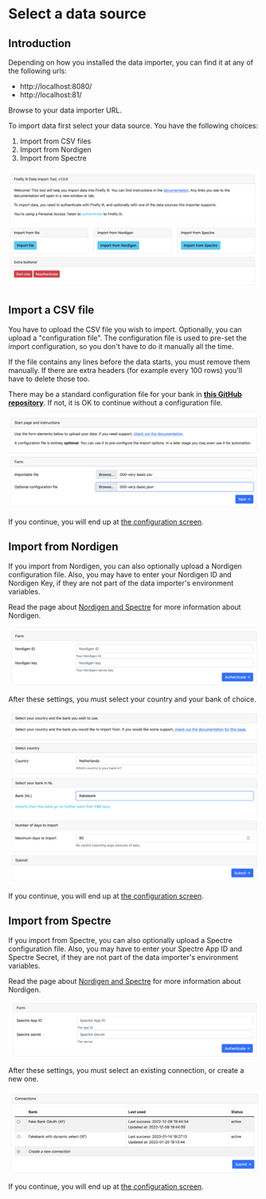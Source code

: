 # Select a data source

## Introduction

Depending on how you installed the data importer, you can find it at any of the following urls:

- http://localhost:8080/
- http://localhost:81/

Browse to your data importer URL.

To import data first select your data source. You have the following choices:

1. Import from CSV files
2. Import from Nordigen
3. Import from Spectre

![Select import routine](images/selection.png "Select import routine")

## Import a CSV file

You have to upload the CSV file you wish to import. Optionally, you can upload a "configuration file". The configuration file is used to pre-set the import configuration, so you don't have to do it manually all the time.

If the file contains any lines before the data starts, you must remove them manually. If there are extra headers (for example every 100 rows) you'll have to delete those too.

There may be a standard configuration file for your bank in **[this GitHub repository](https://github.com/firefly-iii/import-configurations)**. If not, it is OK to continue without a configuration file.

![Upload CSV](images/upload-csv.png "Upload CSV")

If you continue, you will end up at [the configuration screen](configure-import.md).

## Import from Nordigen

If you import from Nordigen, you can also optionally upload a Nordigen configuration file. Also, you may have to enter your Nordigen ID and Nordigen Key, if they are not part of the data importer's environment variables.

Read the page about [Nordigen and Spectre](../faq/spectre-and-nordigen.md) for more information about Nordigen.

![Nordigen identifiers](images/nordigen-info.png "Nordigen identifiers")

After these settings, you must select your country and your bank of choice.

![Nordigen bank selection](images/nordigen-bank.png "Nordigen bank selection")

If you continue, you will end up at [the configuration screen](configure-import.md).

## Import from Spectre

If you import from Spectre, you can also optionally upload a Spectre configuration file. Also, you may have to enter your Spectre App ID and Spectre Secret, if they are not part of the data importer's environment variables.

Read the page about [Nordigen and Spectre](../faq/spectre-and-nordigen.md) for more information about Nordigen.

![Spectre identifiers](images/spectre-info.png "Spectre identifiers")

After these settings, you must select an existing connection, or create a new one.

![Spectre connection](images/spectre-connection.png "Spectre connection")

If you continue, you will end up at [the configuration screen](configure-import.md).
